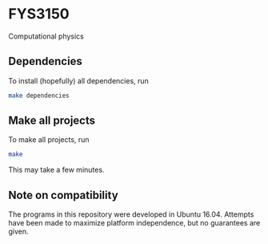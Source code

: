 # FYS3150
Computational physics


## Dependencies
To install (hopefully) all dependencies, run
``` sh
make dependencies
```

## Make all projects
To make all projects, run
``` sh
make
```

This may take a few minutes.

## Note on compatibility
The programs in this repository were developed in Ubuntu 16.04. Attempts have been made to maximize platform independence, but no guarantees are given.
